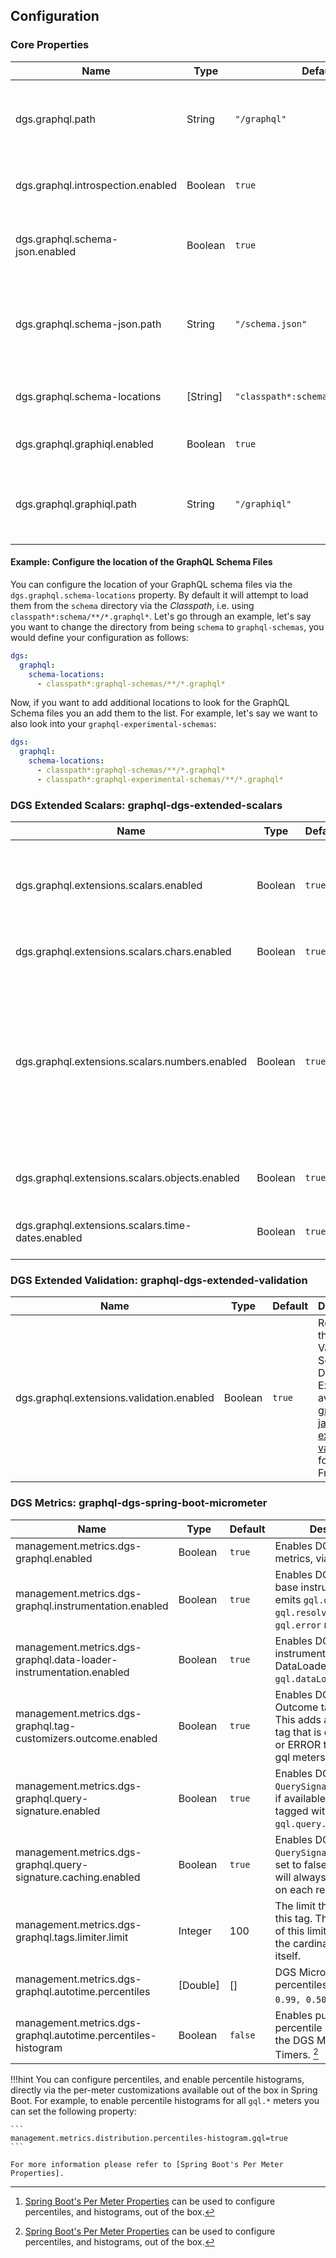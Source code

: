 ## Configuration

### Core Properties

| Name                              | Type     | Default                             | Description                                              |
| --------------------------------- | -------- | ----------------------------------- | -------------------------------------------------------- |
| dgs.graphql.path                  | String   | `"/graphql"`                        | Path to the endpoint that will serve GraphQL requests.   |
| dgs.graphql.introspection.enabled | Boolean  | `true`                              | Enables graphql introspection functionality.             |
| dgs.graphql.schema-json.enabled   | Boolean  | `true`                              | Enables schema-json endpoint functionality.              |
| dgs.graphql.schema-json.path      | String   | `"/schema.json"`                    | Path to the schema-json endpoint without trailing slash. |
| dgs.graphql.schema-locations      | [String] | `"classpath*:schema/**/*.graphql*"` | Location of the GraphQL schema files.                    |
| dgs.graphql.graphiql.enabled      | Boolean  | `true`                              | Enables GraphiQL functionality.                          |
| dgs.graphql.graphiql.path         | String   | `"/graphiql"`                       | Path to the GraphiQL endpoint without trailing slash.    |

#### Example: Configure the location of the GraphQL Schema Files

You can configure the location of your GraphQL schema files via the `dgs.graphql.schema-locations` property.
By default it will attempt to load them from the `schema` directory via the _Classpath_, i.e. using `classpath*:schema/**/*.graphql*`.
Let's go through an example, let's say you want to change the directory from being `schema` to `graphql-schemas`,
you would define your configuration as follows:

```yaml
dgs:
  graphql:
    schema-locations:
      - classpath*:graphql-schemas/**/*.graphql*
```

Now, if you want to add additional locations to look for the GraphQL Schema files you an add them to the list.
For example, let's say we want to also look into your `graphql-experimental-schemas`:

```yaml
dgs:
  graphql:
    schema-locations:
      - classpath*:graphql-schemas/**/*.graphql*
      - classpath*:graphql-experimental-schemas/**/*.graphql*
```

### DGS Extended Scalars: graphql-dgs-extended-scalars

| Name                                              | Type    | Default | Description                                                                                                                                                         |
| ------------------------------------------------- | ------- | ------- | ------------------------------------------------------------------------------------------------------------------------------------------------------------------- |
| dgs.graphql.extensions.scalars.enabled            | Boolean | `true`  | Registered the Scalar Extensions available in [graphql-java-extended-scalars](https://github.com/graphql-java/graphql-java-extended-scalars) for the DGS Framework. |
| dgs.graphql.extensions.scalars.chars.enabled      | Boolean | `true`  | Will register the GraphQLChar extension.                                                                                                                            |
| dgs.graphql.extensions.scalars.numbers.enabled    | Boolean | `true`  | Will register all numeric scalar extensions (PositiveInt, NegativeInt, NonPositiveInt, NonNegativeInt, PositiveFloat, NegativeFloat, NonPositiveFloat, NonNegativeFloat, Long, Short, Byte, BigDecimal, BigInteger).                                                                                  |
| dgs.graphql.extensions.scalars.objects.enabled    | Boolean | `true`  | Will register the Object, Json, Url, and Locale scalar extensions.                                                                                                  |
| dgs.graphql.extensions.scalars.time-dates.enabled | Boolean | `true`  | Will register the DateTime, Date, and Time scalar extensions.                                                                                                       |

### DGS Extended Validation: graphql-dgs-extended-validation

| Name                                      | Type    | Default | Description                                                                                                                                                                                    |
| ----------------------------------------- | ------- | ------- | ---------------------------------------------------------------------------------------------------------------------------------------------------------------------------------------------- |
| dgs.graphql.extensions.validation.enabled | Boolean | `true`  | Registered the Validation Schema Directive Extensions available in [graphql-java-extended-validation](https://github.com/graphql-java/graphql-java-extended-validation) for the DGS Framework. |

### DGS Metrics: graphql-dgs-spring-boot-micrometer

| Name                                                               | Type     | Default | Description                                                                                                                     |
| ------------------------------------------------------------------ | -------- | ------- | ------------------------------------------------------------------------------------------------------------------------------- |
| management.metrics.dgs-graphql.enabled                             | Boolean  | `true`  | Enables DGS' GraphQL metrics, via micrometer.                                                                                   |
| management.metrics.dgs-graphql.instrumentation.enabled             | Boolean  | `true`  | Enables DGS' GraphQL's base instrumentation; emits `gql.query`, `gql.resolver`, and `gql.error` meters.                         |
| management.metrics.dgs-graphql.data-loader-instrumentation.enabled | Boolean  | `true`  | Enables DGS' instrumentation for DataLoader; emits `gql.dataLoader` meters.                                                     |
| management.metrics.dgs-graphql.tag-customizers.outcome.enabled     | Boolean  | `true`  | Enables DGS' GraphQL Outcome tag customizer. This adds an OUTCOME tag that is ether SUCCESS or ERROR to the emitted gql meters. |
| management.metrics.dgs-graphql.query-signature.enabled             | Boolean  | `true`  | Enables DGS' `QuerySignatureRepository`; if available metrics will be tagged with the `gql.query.sig.hash`.                     |
| management.metrics.dgs-graphql.query-signature.caching.enabled     | Boolean  | `true`  | Enables DGS' `QuerySignature` caching; if set to false the signature will always be calculated on each request.                 |
| management.metrics.dgs-graphql.tags.limiter.limit                  | Integer  | 100     | The limit that will apply for this tag. The interpretation of this limit depends on the cardinality limiter itself.             |
| management.metrics.dgs-graphql.autotime.percentiles                | [Double] | []      | DGS Micrometer Timers percentiles, e.g. `[0.95, 0.99, 0.50]`. [^1]                                                              |
| management.metrics.dgs-graphql.autotime.percentiles-histogram      | Boolean  | `false` | Enables publishing percentile histograms for the DGS Micrometer Timers. [^1]                                                    |

!!!hint
    You can configure percentiles, and enable percentile histograms, directly via the per-meter customizations available
    out of the box in Spring Boot. For example, to enable percentile histograms for all `gql.*` meters you can
    set the following property:

    ```
    management.metrics.distribution.percentiles-histogram.gql=true
    ```

    For more information please refer to [Spring Boot's Per Meter Properties].

[^1]: [Spring Boot's Per Meter Properties] can be used to configure percentiles, and histograms, out of the box.

[Spring Boot's Per Meter Properties]: https://docs.spring.io/spring-boot/docs/current/reference/htmlsingle/#actuator.metrics.customizing.per-meter-properties
